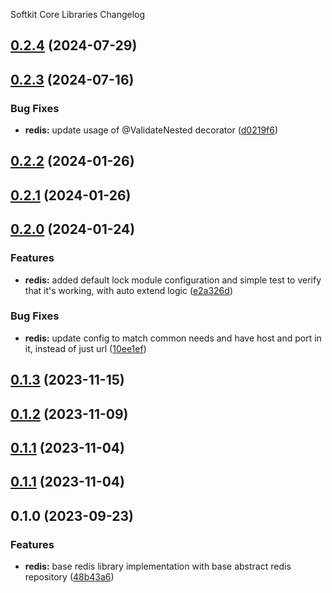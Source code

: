 Softkit Core Libraries Changelog
## [0.2.4](https://github.com/softkitit/softkit-core/compare/redis-0.2.3...redis-0.2.4) (2024-07-29)

## [0.2.3](https://github.com/softkitit/softkit-core/compare/redis-0.2.2...redis-0.2.3) (2024-07-16)


### Bug Fixes

* **redis:** update usage of @ValidateNested decorator ([d0219f6](https://github.com/softkitit/softkit-core/commit/d0219f6903bce2f1e80601de2ea2cd9c9bd50df8))

## [0.2.2](https://github.com/softkitit/softkit-core/compare/redis-0.2.1...redis-0.2.2) (2024-01-26)

## [0.2.1](https://github.com/softkitit/softkit-core/compare/redis-0.2.0...redis-0.2.1) (2024-01-26)

## [0.2.0](https://github.com/softkitit/softkit-core/compare/redis-0.1.3...redis-0.2.0) (2024-01-24)


### Features

* **redis:** added default lock module configuration and simple test to verify that it's working, with auto extend logic ([e2a326d](https://github.com/softkitit/softkit-core/commit/e2a326d430b996eb03b6cbeb7cd4e5f3821f0809))


### Bug Fixes

* **redis:** update config to match common needs and have host and port in it, instead of just url ([10ee1ef](https://github.com/softkitit/softkit-core/commit/10ee1ef7b084c365787c15b07fa6b9c0d40c334d))

## [0.1.3](https://github.com/softkitit/softkit-core/compare/redis-0.1.2...redis-0.1.3) (2023-11-15)

## [0.1.2](https://github.com/softkitit/softkit-core/compare/redis-0.1.1...redis-0.1.2) (2023-11-09)

## [0.1.1](https://github.com/softkitit/softkit-core/compare/redis-0.1.0...redis-0.1.1) (2023-11-04)

## [0.1.1](https://github.com/saas-buildkit/saas-buildkit-core/compare/redis-0.1.0...redis-0.1.1) (2023-11-04)

## 0.1.0 (2023-09-23)


### Features

* **redis:** base redis library implementation with base abstract redis repository ([48b43a6](https://github.com/saas-buildkit/saas-buildkit-core/commit/48b43a627246c40c225445f51a6ee962daac2c82))
